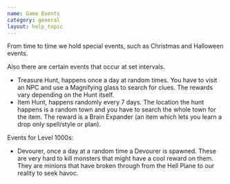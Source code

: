 ```yaml
---
name: Game Events
category: general
layout: help_topic
---
```

From time to time we hold special events, such as Christmas and Halloween events.

Also there are certain events that occur at set intervals.

*   Treasure Hunt, happens once a day at random times. You have to visit an NPC and use a Magnifying glass to search for clues. The rewards vary depending on the Hunt itself.
*   Item Hunt, happens randomly every 7 days. The location the hunt happens is a random town and you have to search the whole town for the item. The reward is a Brain Expander (an item which lets you learn a drop only spell/style or plan).

Events for Level 1000s:

*   Devourer, once a day at a random time a Devourer is spawned. These are very hard to kill monsters that might have a cool reward on them. They are minions that have broken through from the Hell Plane to our reality to seek havoc.